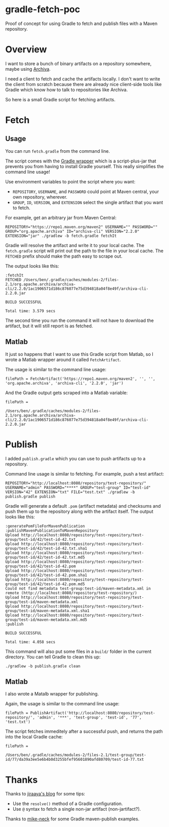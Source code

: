 # gradle-fetch-poc
Proof of concept for using Gradle to fetch and publish files with a Maven repository.

# Overview
I want to store a bunch of binary artifacts on a repository somewhere, maybe using [Archiva](https://archiva.apache.org/docs/1.3.6/quick-start.html).

I need a client to fetch and cache the artifacts locally.  I don't want to write the client from scratch because there are already nice client-side tools like Gradle which know how to talk to repositories like Archiva.

So here is a small Gradle script for fetching artifacts.

# Fetch

## Usage
You can run `fetch.gradle` from the command line.

The script comes with the [Gradle wrapper](https://docs.gradle.org/current/userguide/gradle_wrapper.html) which is a script-plus-jar that prevents you from having to install Gradle yourself.  This really simplifies the command line usage!

Use environment variables to point the script where you want:
  * `REPOSITORY`, `USERNAME`, and `PASSWORD` could point at Maven central, your own repository, wherever.
  * `GROUP`, `ID`, `VERSION`, and `EXTENSION` select the single artifact that you want to fetch.

For example, get an arbitrary jar from Maven Central:
```
REPOSITORY="https://repo1.maven.org/maven2" USERNAME="" PASSWORD="" GROUP="org.apache.archiva" ID="archiva-cli" VERSION="2.2.0" EXTENSION="jar" ./gradlew -b fetch.gradle fetchIt
```

Gradle will resolve the artifact and write it to your local cache.  The `fetch.gradle` script will print out the path to the file in your local cache.  The `FETCHED` prefix should make the path easy to scrape out.

The output looks like this:
```
:fetchIt
FETCHED /Users/ben/.gradle/caches/modules-2/files-2.1/org.apache.archiva/archiva-cli/2.2.0/1ac1906571d186c876077e75d394818a04f8e49f/archiva-cli-2.2.0.jar

BUILD SUCCESSFUL

Total time: 3.579 secs
```

The second time you run the command it will not have to download the artifact, but it will still report is as fetched.

## Matlab
It just so happens that I want to use this Gradle script from Matlab, so I wrote a Matlab wrapper around it called `FetchArtifact`.

The usage is similar to the command line usage:
```
filePath = FetchArtifact('https://repo1.maven.org/maven2', '', '', 'org.apache.archiva', 'archiva-cli', '2.2.0', 'jar')
```

And the Gradle output gets scraped into a Matlab variable:
```
filePath =

/Users/ben/.gradle/caches/modules-2/files-2.1/org.apache.archiva/archiva-cli/2.2.0/1ac1906571d186c876077e75d394818a04f8e49f/archiva-cli-2.2.0.jar
```

# Publish
I added `publish.gradle` which you can use to push artifacts up to a repository.

Command line usage is similar to fetching.  For example, push a test artifact:
```
REPOSITORY="http://localhost:8080/repository/test-repository/" USERNAME="admin" PASSWORD="****" GROUP="test-group" ID="test-id" VERSION="42" EXTENSION="txt" FILE="test.txt" ./gradlew -b publish.gradle publish
```

Gradle will generate a default `.pom` (artifact metadata) and checksums and push them up to the repository along with the artifact itself.  The output looks like this:
```
:generatePomFileForMavenPublication
:publishMavenPublicationToMavenRepository
Upload http://localhost:8080/repository/test-repository/test-group/test-id/42/test-id-42.txt
Upload http://localhost:8080/repository/test-repository/test-group/test-id/42/test-id-42.txt.sha1
Upload http://localhost:8080/repository/test-repository/test-group/test-id/42/test-id-42.txt.md5
Upload http://localhost:8080/repository/test-repository/test-group/test-id/42/test-id-42.pom
Upload http://localhost:8080/repository/test-repository/test-group/test-id/42/test-id-42.pom.sha1
Upload http://localhost:8080/repository/test-repository/test-group/test-id/42/test-id-42.pom.md5
Could not find metadata test-group:test-id/maven-metadata.xml in remote (http://localhost:8080/repository/test-repository/)
Upload http://localhost:8080/repository/test-repository/test-group/test-id/maven-metadata.xml
Upload http://localhost:8080/repository/test-repository/test-group/test-id/maven-metadata.xml.sha1
Upload http://localhost:8080/repository/test-repository/test-group/test-id/maven-metadata.xml.md5
:publish

BUILD SUCCESSFUL

Total time: 4.058 secs
```

This command will also put some files in a `build/` folder in the current directory.  You can tell Gradle to clean this up:
```
./gradlew -b publish.gradle clean
```

## Matlab
I also wrote a Matalb wrapper for publishing.

Again, the usage is similar to the command line usage:
```
filePath = PublishArtifact('http://localhost:8080/repository/test-repository/', 'admin', '***', 'test-group', 'test-id', '77', 'test.txt')
```

The script fetches immeditely after a successful push, and returns the path into the local Gradle cache:
```
filePath =

/Users/ben/.gradle/caches/modules-2/files-2.1/test-group/test-id/77/da39a3ee5e6b4b0d3255bfef95601890afd80709/test-id-77.txt
```

# Thanks
Thanks to [jiraaya's blog](https://jiraaya.wordpress.com/2014/06/05/download-non-jar-dependency-in-gradle/) for some tips:
  * Use the `resolve()` method of a Gradle configuration.
  * Use `@` syntax to fetch a single non-jar artifact (non-jartifact?).

Thanks to [mike-neck](http://mike-neck.github.io/blog/2013/06/21/how-to-publish-artifacts-with-gradle-maven-publish-plugin-version-1-dot-6/) for some Gradle maven-publish examples.
